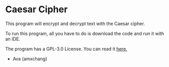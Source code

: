 # Caesar Cipher

This program will encrypt and decrypt text with the Caesar cipher.

To run this program, all you have to do is download the code and run it with an IDE.

The program has a GPL-3.0 License. You can read it [here.](https://raw.githubusercontent.com/amxchang/caesarCipher/master/LICENSE)

- Ava (amxchang)
